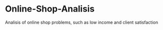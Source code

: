 # Online-Shop-Analisis
Analisis of online shop problems, such as low income and client satisfaction
